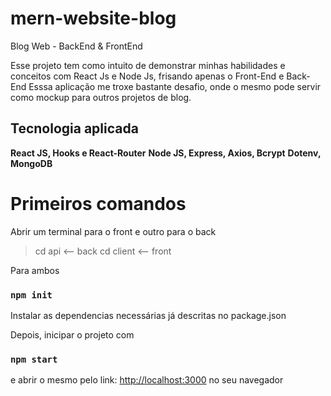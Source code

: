 # mern-website-blog
Blog Web - BackEnd &amp; FrontEnd

Esse projeto tem como intuito de demonstrar minhas habilidades e conceitos com React Js e Node Js, frisando apenas o Front-End e Back-End
Esssa aplicação me troxe bastante desafio, onde o mesmo pode servir como mockup para outros projetos de blog.

## Tecnologia aplicada
**React JS, Hooks e React-Router**
**Node JS, Express, Axios, Bcrypt**
**Dotenv, MongoDB**

# Primeiros comandos
Abrir um terminal para o front e outro para o back
> cd api <-- back
> cd client <-- front

Para ambos
### `npm init`
Instalar as dependencias necessárias já descritas no package.json

Depois, inicipar o projeto com 
### `npm start` 
e abrir o mesmo pelo link: [http://localhost:3000](http://localhost:3000) no seu navegador
